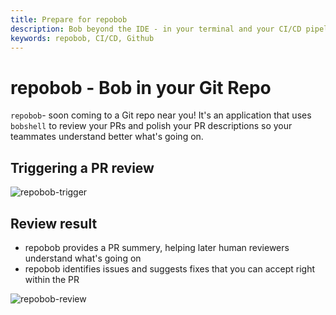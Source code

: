 ```yaml
---
title: Prepare for repobob 
description: Bob beyond the IDE - in your terminal and your CI/CD pipeline
keywords: repobob, CI/CD, Github
---
```


# repobob - Bob in your Git Repo

`repobob`- soon coming to a Git repo near you! It's an application that uses `bobshell` to review your PRs and polish your PR descriptions so your teammates understand better what's going on.

## Triggering a PR review

![repobob-trigger](/assets/repobob-trigger.png)

## Review result

- repobob provides a PR summery, helping later human reviewers understand what's going on 
- repobob identifies issues and suggests fixes that you can accept right within the PR

![repobob-review](/assets/repobob-review.png)
